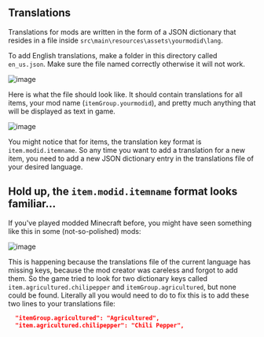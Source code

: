 ## Translations
Translations for mods are written in the form of a JSON dictionary that resides in a file inside `src\main\resources\assets\yourmodid\lang`.

To add English translations, make a folder in this directory called `en_us.json`. Make sure the file named correctly otherwise it will not work.

![image](https://user-images.githubusercontent.com/69928007/153729328-c76c0341-7529-468c-8d77-8b8eb864086f.png)

Here is what the file should look like. It should contain translations for all items, your mod name (`itemGroup.yourmodid`), and pretty much anything that will be displayed as text in game.

![image](https://user-images.githubusercontent.com/69928007/153729354-3d4d9e85-f90a-4809-975c-013e286811fc.png)

You might notice that for items, the translation key format is `item.modid.itemname`.
So any time you want to add a translation for a new item, you need to add a new JSON dictionary entry in the translations file of your desired language.

## Hold up, the `item.modid.itemname` format looks familiar...

If you've played modded Minecraft before, you might have seen something like this in some (not-so-polished) mods:

![image](https://user-images.githubusercontent.com/69928007/153729528-ac16b2f5-f76b-47cb-add4-c4cd3854db72.png)

This is happening because the translations file of the current language has missing keys, because the mod creator was careless and forgot to add them.
So the game tried to look for two dictionary keys called `item.agricultured.chilipepper` and `itemGroup.agricultured`, but none could be found.
Literally all you would need to do to fix this is to add these two lines to your translations file:
```json
  "itemGroup.agricultured": "Agricultured",
  "item.agricultured.chilipepper": "Chili Pepper",
```







